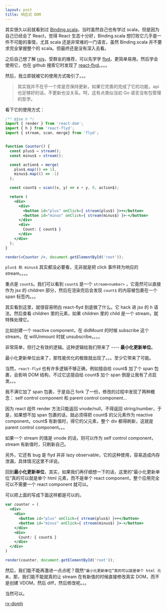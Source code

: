 ```yaml
---
layout: post
title: 响应式 DOM
---
```


其实很久以前就看到过 [Binding.scala](https://github.com/ThoughtWorksInc/Binding.scala)，当时虽然自己也有学过 scala，但是因为自己已经会了 React，觉得 React 生态十分好，Binding.scala 想打败它几乎是一件不可能的事情，尤其 scala 还是非常难的一门语言，虽然 Binding.scala 并不要求完全掌握整个的 scala。但最终还是没有深入去看。

之后自己想了解 [rxjs](https://github.com/ReactiveX/rxjs)，受群友的推荐，可以先学学 [flyd](https://github.com/paldepind/flyd)，更简单易用。然后学会使用它，也在 github 搜索它时发现了 [react-flyd](https://github.com/theadam/react-flyd)。。。。

然后，我立即就被它的使用方式吸引了。。。

> 其实我并不在乎一个库是否保持更新，如果它完善的完成了它的功能，api 也足够好的话，不更新也没关系。呵，这有点类似当初 Go 语言没有包管理的哲学。

看下它的使用方式：

```jsx
/** @jsx h */
import { render } from 'react-dom';
import { h } from 'react-flyd';
import { stream, scan, merge} from 'flyd';


function Counter() {
  const plus$ = stream();
  const minus$ = stream();

  const action$ = merge(
    plus$.map(() => 1),
    minus$.map(() => -1)
  );

  const count$ = scan((x, y) => x + y, 0, action$);

  return (
    <div>
      <div>
        <button id="plus" onClick={ stream(plus$) }>+</button>
        <button id="minus" onClick={ stream(minus$) }>-</button>
      </div>
      <div>
        Count: { count$ }
      </div>
    </div>
  );
}

render(<Counter />, document.getElementById('root'));
```

`plus$ 和 minus$` 其实都没必要看，无非就是把 click 事件转为响应的 stream。。。。

重点是 `count$`。我们可以看到 `count$` 是一个 `stream<number>` ，它竟然可以直接作为 jsx 的 children 部分，然后在渲染完后会发现 `count$` 的内容被包裹在一个 span 标签内。。。

其实看到这里，就很容易明白 react-flyd 到底做了什么。它 hack 进 jsx 的 h 语法，然后查看 children 里的元素，如果 children 里的 child 是一个 stream，就特殊处理它。

比如创建一个 reactive component，在 didMount 的时候 subscribe 这个 stream，在 willUnmount 时就 unsubscribe。。。。

非常简单，但行之有效的逻辑。这种逻辑给我们带来了 ---- **最小化更新单位**。

最小化更新单位出来了，那性能优化的极致就出现了。。。至少它带来了可能。

当然，`react-flyd` 也有许多逻辑不够正确，例如擅自给 count$ 加了个 span 包裹，会影响 DOM 结构，不过它这擅自给 count$ 加个 span 倒是让我有了点启发。。。

我不满它加了 span 包裹，于是自己 fork 了一份，修改的过程中发现了两种概念： self control component 和 parent control component...

因为 react 组件 render 方法只能返回 vnode/null，不得返回 string/number，于是，如果想不加 span 包裹的话，就必须得把 count$ 的父元素作为 reactive component。count$ 有新值时，得它的父元素，整个 div 都得刷新，这就是 parent control component。。。

如果一个 stream 的值是 vnode 的话，则可以作为 self control component，stream 有新值时，只刷新自己。

另外，它还有 bug 是 flyd 并非 lazy observable，它的这种使用，容易造成内存泄漏，具体情况这里不详说。

回到**最小化更新单位**，其实，如果我们再仔细想一下的话，这里的“最小化更新单位”真的可以就是单个 html 元素，而不是单个 react component，整个应用完全可以不需要一个 react component 就可以。

可以把上面的写成下面这样都是可以的。

```jsx
var counter = (
  <div>
    <div>
      <button id="plus" onClick={ stream(plus$) }>+</button>
      <button id="minus" onClick={ stream(minus$) }>-</button>
    </div>
    <div>
      Count: { count$ }
    </div>
  </div>
)

render(counter, document.getElementById('root'));
```

然后，我们能不能再激进一点点呢？既然`“最小化更新单位”真的可以就是单个 html 元素`，那，我们能不能就真的让 stream 在有新值的时候直接修改真实 DOM，而不是创建 VDOM，然后 diff，然后修改呢。。。

当然可以。

[rx-domh](https://github.com/xialvjun/rx-domh)


